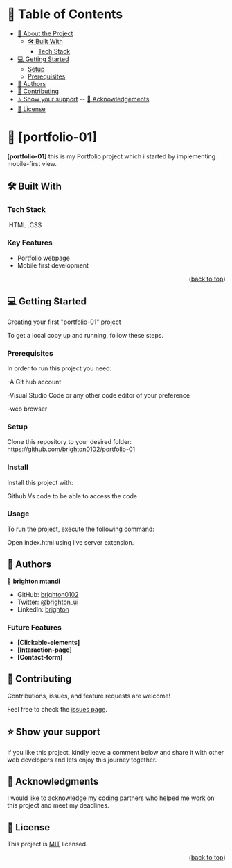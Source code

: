 <a name="readme-top"></a>

# 📗 Table of Contents

- [📖 About the Project](#about-project)
  - [🛠 Built With](#built-with)
    - [Tech Stack](#tech-stack)
- [💻 Getting Started](#getting-started)
  - [Setup](#setup)
  - [Prerequisites](#prerequisites)
- [👥 Authors](#authors)
- [🤝 Contributing](#contributing)
- [⭐️ Show your support](#support)
  -- [🙏 Acknowledgements](#acknowledgements)
- [📝 License](#license)

# 📖 [portfolio-01] <a name="portfolio-01"></a>

**[portfolio-01]** this is my Portfolio project which i started by implementing mobile-first view.

## 🛠 Built With <a name="built-with"></a>

### Tech Stack <a name="tech-stack"></a>

.HTML 
.CSS

<!-- Features -->

### Key Features <a name="key-features"></a>

- Portfolio webpage
- Mobile first development

<p align="right">(<a href="#readme-top">back to top</a>)</p>

<!-- GETTING STARTED -->

## 💻 Getting Started <a name="getting-started"></a>

Creating your first "portfolio-01" project

To get a local copy up and running, follow these steps.

### Prerequisites

In order to run this project you need:

-A Git hub account

-Visual Studio Code or any other code editor of your preference

-web browser

### Setup

Clone this repository to your desired folder:<br>
https://github.com/brighton0102/portfolio-01

### Install

Install this project with:

Github
Vs code
to be able to access the code

### Usage

To run the project, execute the following command:

Open index.html using live server extension.

## 👥 Authors <a name="authors"></a>

👤 **brighton mtandi**

- GitHub: [brighton0102](htpps://github.com/brighton0102)
- Twitter: [@brighton_ui](https://twitter.com/brighton_ui)
- LinkedIn: [brighton](https://www.linkedin.com/in/brighton-mtandi-976615267/)

<!-- FUTURE FEATURES-->

### Future Features <a name="Future-features"></a>

- **[Clickable-elements]**
- **[Intaraction-page]**
- **[Contact-form]**

<!-- CONTRIBUTING -->

## 🤝 Contributing <a name="contributing"></a>

Contributions, issues, and feature requests are welcome!

Feel free to check the [issues page](https://github.com/brighton0102/portfolio-01/issues).

<!-- SUPPORT -->

## ⭐️ Show your support <a name="support"></a>

If you like this project, kindly leave a comment below and share it with other web developers and lets enjoy this journey together.

<!-- ACKNOWLEDGEMENTS -->

## 🙏 Acknowledgments <a name="Microverse Inc."></a>

I would like to acknowledge my coding partners who helped me work on this project and meet my deadlines.

  <!-- LICENSE -->

## 📝 License <a name="license"></a>

This project is [MIT](https://github.com/brighton0102/portfolio-01/blob/main/LICENSE) licensed.

<p align="right">(<a href="#readme-top">back to top</a>)</p>